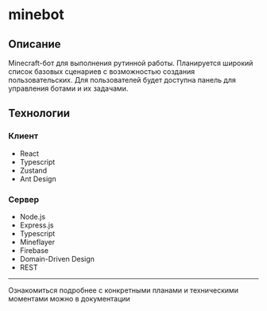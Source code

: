# minebot

## Описание
Minecraft-бот для выполнения рутинной работы. 
Планируется широкий список базовых сценариев с возможностью создания пользовательских.
Для пользователей будет доступна панель для управления ботами и их задачами.

## Технологии
### Клиент
 - React
 - Typescript
 - Zustand
 - Ant Design

### Сервер
- Node.js
- Express.js
- Typescript
- Mineflayer
- Firebase
- Domain-Driven Design
- REST
---

Ознакомиться подробнее с конкретными планами и техническими моментами можно в документации
